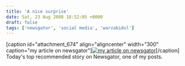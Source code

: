 ```yaml
---
title: 'A nice surprise'
date: Sat, 23 Aug 2008 18:52:05 +0000
draft: false
tags: ['newsgator', 'social media', 'warzabidul']
---
```


\[caption id="attachment\_674" align="aligncenter" width="300" caption="my article on newsgator"\][![my article on newsgator](http://www.main-vision.com/richard/blog/wp-content/uploads/2008/08/picture-16-300x193.png "today's nice surprise")](http://www.main-vision.com/richard/blog/wp-content/uploads/2008/08/picture-16.png)\[/caption\] Today's top recommended story on Newsgator, one of my posts.